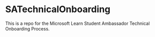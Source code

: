 # SATechnicalOnboarding
This is a repo for the Microsoft Learn Student Ambassador Technical Onboarding Process. 
